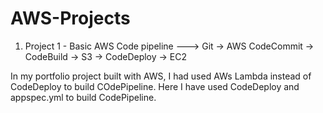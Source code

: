 # AWS-Projects
   1) Project 1 - Basic AWS Code pipeline  --->  Git -> AWS CodeCommit -> CodeBuild -> S3 -> CodeDeploy -> EC2

In my portfolio project built with AWS, I had used AWs Lambda instead of CodeDeploy to build COdePipeline.
Here I have used CodeDeploy and appspec.yml to build CodePipeline.
